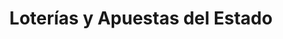 ---
title: "Loterías y Apuestas del Estado"
url: /santa-maria-del-paramo/loterias-y-apuestas-del-estado/
shop: lotería
---